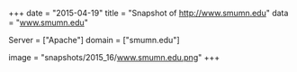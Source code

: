 
+++
date = "2015-04-19"
title = "Snapshot of http://www.smumn.edu"
data = "www.smumn.edu"

Server = ["Apache"]
domain = ["smumn.edu"]

  image = "snapshots/2015_16/www.smumn.edu.png"
+++
#
